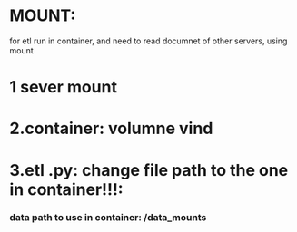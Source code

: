 # MOUNT:
for etl run in container, and need to read documnet of other servers, using mount


# 1 sever mount

# 2.container: volumne vind


# 3.etl .py: change file path to the one in container!!!:
### data path to use in container: /data_mounts
